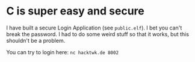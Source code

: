 # C is super easy and secure

I have built a secure Login Application (see `public.elf`). I bet you can't break the password. I had to do some weird stuff so that it works, but this shouldn't be a problem.

You can try to login here: `nc hacktwk.de 8002`
